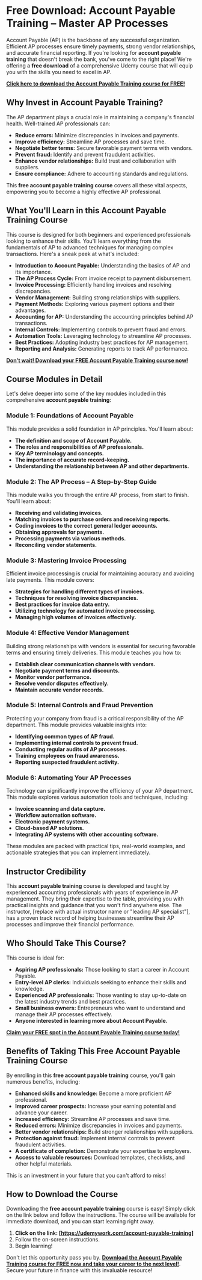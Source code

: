 # Free Download: Account Payable Training – Master AP Processes

Account Payable (AP) is the backbone of any successful organization. Efficient AP processes ensure timely payments, strong vendor relationships, and accurate financial reporting. If you're looking for **account payable training** that doesn't break the bank, you've come to the right place! We're offering a **free download** of a comprehensive Udemy course that will equip you with the skills you need to excel in AP.

[**Click here to download the Account Payable Training course for FREE!**](https://udemywork.com/account-payable-training)

## Why Invest in Account Payable Training?

The AP department plays a crucial role in maintaining a company's financial health. Well-trained AP professionals can:

*   **Reduce errors:** Minimize discrepancies in invoices and payments.
*   **Improve efficiency:** Streamline AP processes and save time.
*   **Negotiate better terms:** Secure favorable payment terms with vendors.
*   **Prevent fraud:** Identify and prevent fraudulent activities.
*   **Enhance vendor relationships:** Build trust and collaboration with suppliers.
*   **Ensure compliance:** Adhere to accounting standards and regulations.

This **free account payable training course** covers all these vital aspects, empowering you to become a highly effective AP professional.

## What You'll Learn in this Account Payable Training Course

This course is designed for both beginners and experienced professionals looking to enhance their skills. You'll learn everything from the fundamentals of AP to advanced techniques for managing complex transactions. Here's a sneak peek at what's included:

*   **Introduction to Account Payable:** Understanding the basics of AP and its importance.
*   **The AP Process Cycle:** From invoice receipt to payment disbursement.
*   **Invoice Processing:** Efficiently handling invoices and resolving discrepancies.
*   **Vendor Management:** Building strong relationships with suppliers.
*   **Payment Methods:** Exploring various payment options and their advantages.
*   **Accounting for AP:** Understanding the accounting principles behind AP transactions.
*   **Internal Controls:** Implementing controls to prevent fraud and errors.
*   **Automation Tools:** Leveraging technology to streamline AP processes.
*   **Best Practices:** Adopting industry best practices for AP management.
*   **Reporting and Analysis:** Generating reports to track AP performance.

**[Don't wait! Download your FREE Account Payable Training course now!](https://udemywork.com/account-payable-training)**

## Course Modules in Detail

Let's delve deeper into some of the key modules included in this comprehensive **account payable training**:

### Module 1: Foundations of Account Payable

This module provides a solid foundation in AP principles. You'll learn about:

*   **The definition and scope of Account Payable.**
*   **The roles and responsibilities of AP professionals.**
*   **Key AP terminology and concepts.**
*   **The importance of accurate record-keeping.**
*   **Understanding the relationship between AP and other departments.**

### Module 2: The AP Process – A Step-by-Step Guide

This module walks you through the entire AP process, from start to finish. You'll learn about:

*   **Receiving and validating invoices.**
*   **Matching invoices to purchase orders and receiving reports.**
*   **Coding invoices to the correct general ledger accounts.**
*   **Obtaining approvals for payments.**
*   **Processing payments via various methods.**
*   **Reconciling vendor statements.**

### Module 3: Mastering Invoice Processing

Efficient invoice processing is crucial for maintaining accuracy and avoiding late payments. This module covers:

*   **Strategies for handling different types of invoices.**
*   **Techniques for resolving invoice discrepancies.**
*   **Best practices for invoice data entry.**
*   **Utilizing technology for automated invoice processing.**
*   **Managing high volumes of invoices effectively.**

### Module 4: Effective Vendor Management

Building strong relationships with vendors is essential for securing favorable terms and ensuring timely deliveries. This module teaches you how to:

*   **Establish clear communication channels with vendors.**
*   **Negotiate payment terms and discounts.**
*   **Monitor vendor performance.**
*   **Resolve vendor disputes effectively.**
*   **Maintain accurate vendor records.**

### Module 5: Internal Controls and Fraud Prevention

Protecting your company from fraud is a critical responsibility of the AP department. This module provides valuable insights into:

*   **Identifying common types of AP fraud.**
*   **Implementing internal controls to prevent fraud.**
*   **Conducting regular audits of AP processes.**
*   **Training employees on fraud awareness.**
*   **Reporting suspected fraudulent activity.**

### Module 6: Automating Your AP Processes

Technology can significantly improve the efficiency of your AP department. This module explores various automation tools and techniques, including:

*   **Invoice scanning and data capture.**
*   **Workflow automation software.**
*   **Electronic payment systems.**
*   **Cloud-based AP solutions.**
*   **Integrating AP systems with other accounting software.**

These modules are packed with practical tips, real-world examples, and actionable strategies that you can implement immediately.

## Instructor Credibility

This **account payable training** course is developed and taught by experienced accounting professionals with years of experience in AP management. They bring their expertise to the table, providing you with practical insights and guidance that you won't find anywhere else. The instructor, [replace with actual instructor name or "leading AP specialist"], has a proven track record of helping businesses streamline their AP processes and improve their financial performance.

## Who Should Take This Course?

This course is ideal for:

*   **Aspiring AP professionals:** Those looking to start a career in Account Payable.
*   **Entry-level AP clerks:** Individuals seeking to enhance their skills and knowledge.
*   **Experienced AP professionals:** Those wanting to stay up-to-date on the latest industry trends and best practices.
*   **Small business owners:** Entrepreneurs who want to understand and manage their AP processes effectively.
*   **Anyone interested in learning more about Account Payable.**

[**Claim your FREE spot in the Account Payable Training course today!**](https://udemywork.com/account-payable-training)

## Benefits of Taking This Free Account Payable Training Course

By enrolling in this **free account payable training** course, you'll gain numerous benefits, including:

*   **Enhanced skills and knowledge:** Become a more proficient AP professional.
*   **Improved career prospects:** Increase your earning potential and advance your career.
*   **Increased efficiency:** Streamline AP processes and save time.
*   **Reduced errors:** Minimize discrepancies in invoices and payments.
*   **Better vendor relationships:** Build stronger relationships with suppliers.
*   **Protection against fraud:** Implement internal controls to prevent fraudulent activities.
*   **A certificate of completion:** Demonstrate your expertise to employers.
*   **Access to valuable resources:** Download templates, checklists, and other helpful materials.

This is an investment in your future that you can't afford to miss!

## How to Download the Course

Downloading the **free account payable training** course is easy! Simply click on the link below and follow the instructions. The course will be available for immediate download, and you can start learning right away.

1.  **Click on the link: [https://udemywork.com/account-payable-training]**
2.  Follow the on-screen instructions.
3.  Begin learning!

Don't let this opportunity pass you by. **[Download the Account Payable Training course for FREE now and take your career to the next level!](https://udemywork.com/account-payable-training)**. Secure your future in finance with this invaluable resource!
